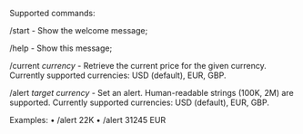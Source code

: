 Supported commands:

/start \- Show the welcome message;

/help \- Show this message;

/current _currency_ \- Retrieve the current price for the given currency\.
Currently supported currencies: USD \(default\), EUR\, GBP\.

/alert _target currency_ \- Set an alert\.
Human\-readable strings \(100K, 2M\) are supported\.
Currently supported currencies: USD \(default\), EUR, GBP\.

Examples:
• /alert 22K
• /alert 31245 EUR
